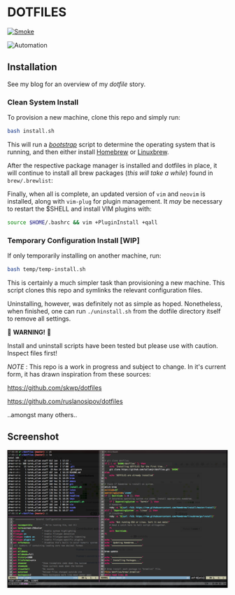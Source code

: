 # DOTFILES

[![Smoke](https://github.com/tallamjr/dotfiles/actions/workflows/smoke.yml/badge.svg)](https://github.com/tallamjr/dotfiles/actions/workflows/smoke.yml)

![Automation](http://imgs.xkcd.com/comics/automation.png)

## Installation

See my blog for an overview of my _dotfile_ story.

### Clean System Install

To provision a new machine, clone this repo and simply run:

```bash
bash install.sh
```

This will run a [*bootstrap*](https://github.com/tallamjr/dotfiles/blob/master/install.sh)
script to determine the operating system that is running, and then either install [Homebrew](https://brew.sh/)
or [Linuxbrew](http://linuxbrew.sh/).

After the respective package manager is installed and dotfiles in place, it will continue to install
all brew packages (_this will take a while_) found in `brew/.brewlist`:

Finally, when all is complete, an updated version of `vim` and `neovim` is installed, along with
`vim-plug` for plugin management. It _may_ be necessary to restart the \$SHELL and install VIM
plugins with:

```bash
source $HOME/.bashrc && vim +PluginInstall +qall
```

### Temporary Configuration Install [WIP]

If only temporarily installing on another machine, run:

```bash
bash temp/temp-install.sh
```

This is certainly a much simpler task than provisioning a new machine. This
script clones this repo and symlinks the relevant configuration files.

Uninstalling, however, was definitely not as simple as hoped. Nonetheless, when
finished, one can run `./uninstall.sh` from the dotfile directory itself to
remove all settings.

🚧 **WARNING!** 🚧

Install and uninstall scripts have been tested but please use
with caution. Inspect files first!

*NOTE* : This repo is a work in progress and subject
to change. In it's current form, it has drawn inspiration from these sources:

https://github.com/skwp/dotfiles

https://github.com/ruslanosipov/dotfiles

..amongst many others..

## Screenshot

![screenshot](screenshot.png)
